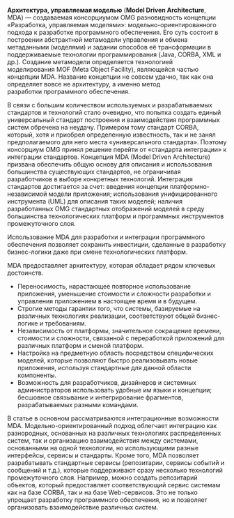 **Архитектура, управляемая моделью** (**Model Driven Architecture**, MDA) — создаваемая консорциумом OMG разновидность концепции «Разработка, управляемая моделями»: модельно-ориентированного подхода к разработке программного обеспечения. Его суть состоит в построении абстрактной метамодели управления и обмена метаданными (моделями) и задании способов её трансформации в поддерживаемые технологии программирования (Java, CORBA, XML и др.). Создание метамодели определяется технологией моделирования MOF (Meta Object Facility), являющейся частью концепции MDA. Название концепции не совсем удачно, так как она определяет вовсе не архитектуру, а именно метод разработки программного обеспечения.

В связи с большим количеством используемых и разрабатываемых стандартов и технологий стало очевидно, что попытка создать единый универсальный стандарт построения и взаимодействия программных систем обречена на неудачу. Примером тому стандарт CORBA, который, хотя и приобрел определенную известность, так и не занял предполагаемого для него места «универсального стандарта». Поэтому консорциум OMG принял решение перейти от «стандарта интеграции» к интеграции стандартов. Концепция MDA (Model Driven Architecture) призвана обеспечить общую основу для описания и использования большинства существующих стандартов, не ограничивая разработчиков в выборе конкретных технологий. Интеграция стандартов достигается за счет: введения концепции платформно-независимой модели приложения; использования унифицированного инструмента (UML) для описания таких моделей; наличия разработанных OMG стандартных отображений моделей в среду большинства технологических платформ и программных инструментов промежуточного слоя.

Использование MDA для разработки и интеграции программного обеспечения позволяет сохранить инвестиции, сделанные в разработку бизнес-логики даже при смене технологических платформ.

MDA предоставляет архитектуру, которая обладает рядом ключевых достоинств.

- Переносимость, нарастающее повторное использование приложения, уменьшение стоимости и сложности разработки и управления приложением в настоящее время и в будущем.
- Строгие методы гарантии того, что системы, базируемые на различных технологиях реализации, соответствуют общей бизнес-логике и требованиям.
- Независимость от платформы, значительное сокращение времени, стоимости и сложности, связанной с переработкой приложений для различных платформ и сменой платформ.
- Настройка на предметную область посредством специфических моделей, которые позволяют быстро реализовывать новые приложения, используя стандартные для данной области компоненты.
- Возможность для разработчиков, дизайнеров и системных администраторов использовать удобные им языки и концепции; бесшовное связывание и интегрирование фрагментов, разрабатываемых разными командами.

В статье в основном рассматриваются интеграционные возможности MDA. Модельно-ориентированный подход облегчает интеграцию как разнородных, основанных на различных технологиях распределенных систем, так и организацию взаимодействия между системами, основанными на одной технологии, но использующими разные интерфейсы, сервисы и стандарты. Кроме того, MDA позволяет разрабатывать стандартные сервисы (репозитарии, сервисы событий и сообщений и т.д.), которые поддерживают сразу несколько технологий промежуточного слоя. Например, можно создать репозитарий объектов, который предоставляет соответствующий сервис системам как на базе CORBA, так и на базе Web-сервисов. Это не только упрощает разработку программного обеспечения, но и позволяет организовать взаимодействие различных систем.